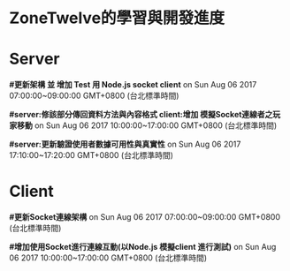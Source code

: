 # ZoneTwelve的學習與開發進度
<h1>Server</h1>
<p><b>#更新架構 並 增加 Test 用 Node.js socket client</b> on Sun Aug 06 2017 07:00:00~09:00:00 GMT+0800 (台北標準時間) </p>
<p><b>#server:修該部分傳回資料方法與內容格式 client:增加 模擬Socket連線者之玩家移動</b> on Sun Aug 06 2017 10:00:00~17:00:00 GMT+0800 (台北標準時間) </p>
<p><b>#server:更新驗證使用者數據可用性與真實性</b> on Sun Aug 06 2017 17:10:00~17:20:00 GMT+0800 (台北標準時間) </p>

<h1>Client</h1>
<p><b>#更新Socket連線架構</b> on Sun Aug 06 2017 07:00:00~09:00:00 GMT+0800 (台北標準時間) </p>
<p><b>#增加使用Socket進行連線互動(以Node.js 模擬client 進行測試)</b> on Sun Aug 06 2017 10:00:00~17:00:00 GMT+0800 (台北標準時間) </p>
